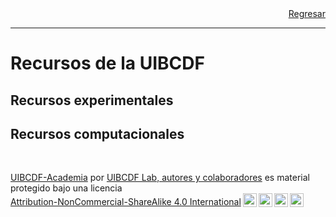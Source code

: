 <div style='text-align: right;'> <a href="../README.md">Regresar</a> </div>

-----

# Recursos de la UIBCDF

## Recursos experimentales

## Recursos computacionales

<br />
<p xmlns:cc="http://creativecommons.org/ns#" xmlns:dct="http://purl.org/dc/terms/"><a property="dct:title" rel="cc:attributionURL" href="https://github.com/uibcdf/Academia">UIBCDF-Academia</a> por <a rel="cc:attributionURL dct:creator" property="cc:attributionName" href="https://github.com/uibcdf/Academia/graphs/contributors">UIBCDF Lab, autores y colaboradores</a> es material protegido bajo una licencia <a href="http://creativecommons.org/licenses/by-nc-sa/4.0/deed.es?ref=chooser-v1" target="_blank" rel="license noopener noreferrer" style="display:inline-block;">Attribution-NonCommercial-ShareAlike 4.0 International<img style="height:22px!important;margin-left:3px;vertical-align:text-bottom;" src="https://mirrors.creativecommons.org/presskit/icons/cc.svg?ref=chooser-v1"><img style="height:22px!important;margin-left:3px;vertical-align:text-bottom;" src="https://mirrors.creativecommons.org/presskit/icons/by.svg?ref=chooser-v1"><img style="height:22px!important;margin-left:3px;vertical-align:text-bottom;" src="https://mirrors.creativecommons.org/presskit/icons/nc.svg?ref=chooser-v1"><img style="height:22px!important;margin-left:3px;vertical-align:text-bottom;" src="https://mirrors.creativecommons.org/presskit/icons/sa.svg?ref=chooser-v1"></a></p>

